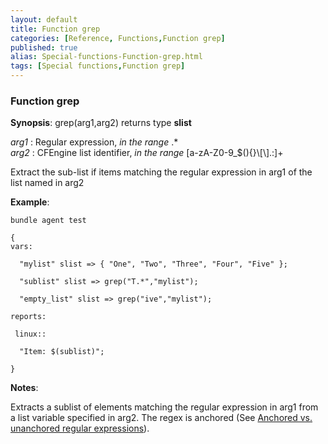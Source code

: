 ```yaml
---
layout: default
title: Function grep
categories: [Reference, Functions,Function grep]
published: true
alias: Special-functions-Function-grep.html
tags: [Special functions,Function grep]
---
```


### Function grep

**Synopsis**: grep(arg1,arg2) returns type **slist**

  
 *arg1* : Regular expression, *in the range* .\*   
 *arg2* : CFEngine list identifier, *in the range*
[a-zA-Z0-9\_\$(){}\\[\\].:]+   

Extract the sub-list if items matching the regular expression in arg1 of
the list named in arg2

**Example**:  
   

```cf3
bundle agent test

{
vars:

  "mylist" slist => { "One", "Two", "Three", "Four", "Five" };

  "sublist" slist => grep("T.*","mylist");

  "empty_list" slist => grep("ive","mylist");

reports:

 linux::

  "Item: $(sublist)";

}
```

**Notes**:  
   

Extracts a sublist of elements matching the regular expression in arg1
from a list variable specified in arg2. The regex is anchored (See
[Anchored vs. unanchored regular
expressions](#Anchored-vs_002e-unanchored-regular-expressions)).

